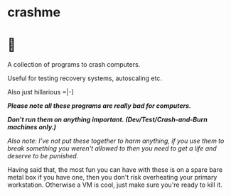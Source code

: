 # crashme 
# 🤣
A collection of programs to crash computers.

Useful for testing recovery systems, autoscaling etc.

Also just hillarious =|-]


**_Please note all these programs are really bad for computers._**

**_Don't run them on anything important.  (Dev/Test/Crash-and-Burn machines only.)_**


_Also note: I've not put these together to harm anything, if you use them to break something you weren't allowed to then you need to get a life and deserve to be punished._

Having said that, the most fun you can have with these is on a spare bare metal box if you have one, then you don't risk overheating your primary workstation.  Otherwise a VM is cool, just make sure you're ready to kill it.
